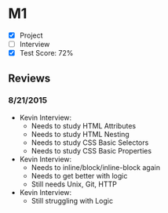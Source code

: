 # M1

- [x] Project
- [ ] Interview
- [x] Test Score: 72%

## Reviews

### 8/21/2015

- Kevin Interview:
  - Needs to study HTML Attributes
  - Needs to study HTML Nesting
  - Needs to study CSS Basic Selectors
  - Needs to study CSS Basic Properties
- Kevin Interview:
  - Needs to inline/block/inline-block again
  - Needs to get better with logic
  - Still needs Unix, Git, HTTP
- Kevin Interview:
  - Still struggling with Logic
